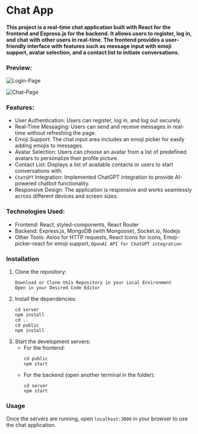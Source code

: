 
# Chat App

#### This project is a real-time chat application built with React for the frontend and Express.js for the backend. It allows users to register, log in, and chat with other users in real-time. The frontend provides a user-friendly interface with features such as message input with emoji support, avatar selection, and a contact list to initiate conversations.

### Preview:
![Login-Page](https://github.com/Marvin02k11/Chat-APP/assets/90615475/57e9d6c6-5f62-4f10-80b3-4c5774be866c)

![Chat-Page](https://github.com/Marvin02k11/Chat-APP/assets/90615475/4ecd5cfb-38b3-45d3-91e6-3ca3e2b511bb)

### Features:
- User Authentication: Users can register, log in, and log out securely.
- Real-Time Messaging: Users can send and receive messages in real-time without refreshing the page.
- Emoji Support: The chat input area includes an emoji picker for easily adding emojis to messages.
- Avatar Selection: Users can choose an avatar from a list of predefined avatars to personalize their profile picture.
- Contact List: Displays a list of available contacts or users to start conversations with.
- `ChatGPT` Integration: Implemented ChatGPT integration to provide AI-powered chatbot functionality.
- Responsive Design: The application is responsive and works seamlessly across different devices and screen sizes.

### Technologies Used:
- Frontend: React, styled-components, React Router
- Backend: Express.js, MongoDB (with Mongoose), Socket.io, Nodejs
- Other Tools: Axios for HTTP requests, React Icons for icons, Emoji-picker-react for emoji support, `OpenAI API for ChatGPT integration`

### Installation
1. Clone the repository:
    ```shell
    Download or Clone this Repository in your Local Environment
    Open in your Desired Code Editor
    ```
2. Install the dependencies:
    ```shell
    cd server
    npm install
    cd ..
    cd public
    npm install
    ```
3. Start the development servers:
   - For the frontend:
     ```shell
     cd public
     npm start
     ```
   - For the backend (open another terminal in the folder):
     ```shell
     cd server
     npm start
     ```

### Usage
Once the servers are running, open `localhost:3000` in your browser to use the chat application.



